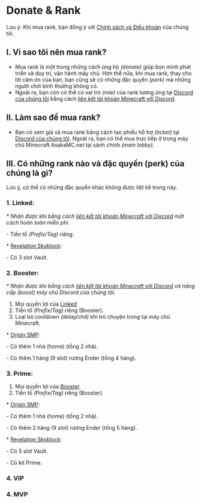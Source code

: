# Donate & Rank

Lưu ý: Khi mua rank, bạn đồng ý với [Chính sách và Điều khoản](chinh-sach-and-dieu-khoan/) của chúng tôi.

## I. Vì sao tôi nên mua rank?

* Mua rank là một trong những cách ủng hộ _(donate)_ giúp bọn mình phát triển và duy trì, vận hành máy chủ. Hơn thễ nữa, khi mua rank, thay cho lời cảm ơn của bạn, bạn cũng sẽ có những đặc quyền _(perk)_ mà những người chơi bình thường không có.&#x20;
* Ngoài ra, bạn còn có thể có vai trò _(role)_ của rank tương ứng tại [Discord của chúng tôi](https://discord.asakamc.net) bằng cách [liên kết tài khoản Minecraft với Discord](https://discord.com/channels/1088034258574127174/1280870556836696065).

## II. Làm sao để mua rank?

* Bạn có xem giá và mua rank bằng cách tạo phiếu hỗ trợ _(ticket)_ tại [Discord của chúng tôi](https://discord.asakamc.net). Ngoài ra, bạn có thể mua trực tiếp ở trong máy chủ Minecraft AsakaMC.net tại sảnh chính _(main lobby)._

## III. Có những rank nào và đặc quyền (perk) của chúng là gì?

Lưu ý, có thể có những đặc quyền khác không được liệt kê trong này.

### 1. Linked:

&#x20;_\* Nhận được khi bằng cách_ [_liên kết tài khoản Minecraft với Discord_](https://discord.com/channels/1088034258574127174/1280870556836696065) _một cách hoàn toàn miễn phí._

&#x20;\- Tiền tố _(Prefix/Tag)_ riêng.

&#x20;\* [Revelation Skyblock](../huong-dan-chung/revelation-skyblock/):&#x20;

&#x20;\- Có 3 slot Vault.

### 2. Booster:

&#x20;_\* Nhận được khi bằng cách_ [_liên kết tài khoản Minecraft với Discord_](https://discord.com/channels/1088034258574127174/1280870556836696065) _và nâng cấp (boost) máy chủ Discord của chúng tôi._

1. Mọi quyền lợi của [Linked](donate-and-rank.md#id-1.-linked)
2. Tiền tố _(Prefix/Tag)_ riêng (Booster).
3. Loại bỏ cooldown _(delay/chờ)_ khi trò chuyện trong tại máy chủ Minecraft.

&#x20;\* [Origin SMP](../huong-dan-chung/origin-smp/):

&#x20;\- Có thêm 1 nhà (home) (tổng 2 nhà).

&#x20;\- Có thêm 1 hàng (9 slot) rương Ender (tổng 4 hàng).

### 3. Prime:

1. Mọi quyền lợi của [Booster](donate-and-rank.md#id-2.-booster).
2. Tiền tố _(Prefix/Tag)_ riêng (Booster).

&#x20;\* [Origin SMP](../huong-dan-chung/origin-smp/):

&#x20;\- Có thêm 1 nhà (home) (tổng 2 nhà).

&#x20;\- Có thêm 2 hàng (9 slot) rương Ender (tổng 5 hàng).

&#x20;\* [Revelation Skyblock](../huong-dan-chung/revelation-skyblock/):&#x20;

&#x20;\- Có 5 slot Vault.

&#x20;\- Có kit Prime.

### 4. VIP

### 4. MVP
